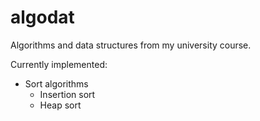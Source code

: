 # algodat

Algorithms and data structures from my university course.

Currently implemented:
- Sort algorithms
  - Insertion sort
  - Heap sort
